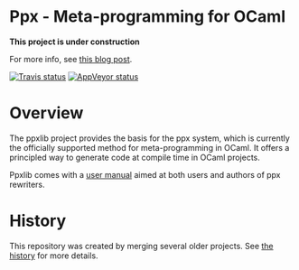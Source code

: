 # Ppx - Meta-programming for OCaml

**This project is under construction**

For more info, see [this blog post](https://discuss.ocaml.org/t/the-future-of-ppx/).

[![Travis status][travis-img]][travis] [![AppVeyor status][appveyor-img]][appveyor]

[travis]:         https://travis-ci.org/ocaml-ppx/ppxlib
[travis-img]:     https://travis-ci.org/ocaml-ppx/ppxlib.svg?branch=master
[appveyor]:       https://ci.appveyor.com/project/diml/ppxlib/branch/master
[appveyor-img]:   https://ci.appveyor.com/api/projects/status/bogbsm33uvh083jx?svg=true

# Overview

The ppxlib project provides the basis for the ppx system, which is
currently the officially supported method for meta-programming in
OCaml. It offers a principled way to generate code at compile time in
OCaml projects.

Ppxlib comes with a [user manual](http://ppxlib.readthedocs.io/) aimed
at both users and authors of ppx rewriters.

# History

This repository was created by merging several older projects. See
[the history](HISTORY.md) for more details.
